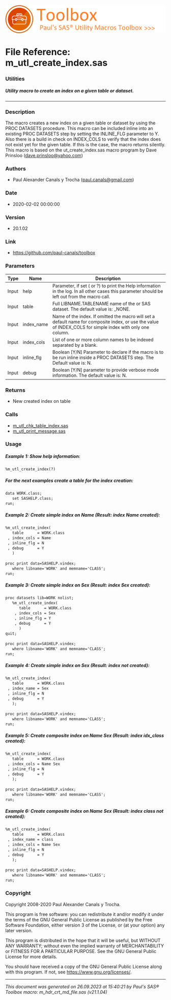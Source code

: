 ![../../misc/images/doc_banner.png](../../misc/images/doc_banner.png)
# 
# File Reference: m_utl_create_index.sas

### Utilities

##### Utility macro to create an index on a given table or dataset.

***

### Description
The macro creates a new index on a given table or dataset by using the PROC DATASETS procedure. This macro can be included inline into an existing PROC DATASETS step by setting the INLINE_FLG parameter to Y. Also there is a build in check on INDEX_COLS to verify that the index does not exist yet for the given table. If this is the case, the macro returns silently. This macro is based on the ut_create_index.sas macro program by Dave Prinsloo (dave.prinsloo@yahoo.com)

### Authors
* Paul Alexander Canals y Trocha (paul.canals@gmail.com)

### Date
* 2020-02-02 00:00:00

### Version
* 20.1.02

### Link
* https://github.com/paul-canals/toolbox

### Parameters
| Type | Name | Description |
| ---- | ---- | ----------- |
| Input | help | Parameter, if set ( or ?) to print the Help information in the log. In all other cases this parameter should be left out from the macro call. |
| Input | table | Full LIBNAME.TABLENAME name of the or SAS dataset. The default value is: _NONE. |
| Input | index_name | Name of the index. If omitted the macro will set a default name for composite index, or use the value of INDEX_COLS for simple index with only one column. |
| Input | index_cols | List of one or more column names to be indexed separated by a blank. |
| Input | inline_flg | Boolean [Y/N] Parameter to declare if the macro is to be run inline inside a PROC DATASETS step. The Default value is: N. |
| Input | debug | Boolean [Y/N] parameter to provide verbose mode information. The default value is: N. |

### Returns
* New created index on table

### Calls
* [m_utl_chk_table_index.sas](m_utl_chk_table_index.md)
* [m_utl_print_message.sas](m_utl_print_message.md)

### Usage

##### Example 1: Show help information:
```sas
%m_utl_create_index(?)
```

##### For the next examples create a table for the index creation:
```sas
data WORK.class;
   set SASHELP.class;
run;
```

##### Example 2: Create simple index on Name (Result: index Name created):
```sas
%m_utl_create_index(
   table      = WORK.class
 , index_cols = Name
 , inline_flg = N
 , debug      = Y
   )

proc print data=SASHELP.vindex;
   where libname='WORK' and memname='CLASS';
run;
```

##### Example 3: Create simple index on Sex (Result: index Sex created):
```sas
proc datasets lib=WORK nolist;
   %m_utl_create_index(
      table      = WORK.class
    , index_cols = Sex
    , inline_flg = Y
    , debug      = Y
      )
quit;

proc print data=SASHELP.vindex;
   where libname='WORK' and memname='CLASS';
run;
```

##### Example 4: Create simple index on Sex (Result: index not created):
```sas
%m_utl_create_index(
   table      = WORK.class
 , index_name = Sex
 , inline_flg = N
 , debug      = Y
   );

proc print data=SASHELP.vindex;
   where libname='WORK' and memname='CLASS';
run;
```

##### Example 5: Create composite index on Name Sex (Result: index idx_class created):
```sas
%m_utl_create_index(
   table      = WORK.class
 , index_cols = Name Sex
 , inline_flg = N
 , debug      = Y
   );

proc print data=SASHELP.vindex;
   where libname='WORK' and memname='CLASS';
run;
```

##### Example 6: Create composite index on Name Sex (Result: index class not created):
```sas
%m_utl_create_index(
   table      = WORK.class
 , index_name = class
 , index_cols = Name Sex
 , inline_flg = N
 , debug      = Y
   );

proc print data=SASHELP.vindex;
   where libname='WORK' and memname='CLASS';
run;
```

### Copyright
Copyright 2008-2020 Paul Alexander Canals y Trocha. 
 
This program is free software: you can redistribute it and/or modify 
it under the terms of the GNU General Public License as published by 
the Free Software Foundation, either version 3 of the License, or 
(at your option) any later version. 
 
This program is distributed in the hope that it will be useful, 
but WITHOUT ANY WARRANTY; without even the implied warranty of 
MERCHANTABILITY or FITNESS FOR A PARTICULAR PURPOSE. See the 
GNU General Public License for more details. 
 
You should have received a copy of the GNU General Public License 
along with this program. If not, see <https://www.gnu.org/licenses/>. 


***
*This document was generated on 26.09.2023 at 15:40:21  by Paul's SAS&reg; Toolbox macro: m_hdr_crt_md_file.sas (v21.1.04)*
